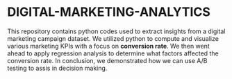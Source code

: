# DIGITAL-MARKETING-ANALYTICS
This repository contains python codes used to extract insights from a digital marketing campaign dataset.
We utilized python to compute and visualize various marketing KPIs with a focus on <b>conversion rate</b>. We then went ahead to apply regression analysis to determine what factors affected the conversion rate. In conclusion, we demonstrated how we can use A/B testing to assis in decision making.  
